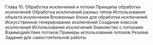 Глава 10. Обработка исключений и потоки
Принципы обработки исключений
Обработка исключений разных типов
Использование объекта исключения
Вложенные блоки для обработки исключений
Искусственное генерирование исключений
Создание классов исключений
Использование исключений
Знакомство с потоками
Взаимодействие потоков
Примеры использования потоков
Резюме 
Задания для самостоятельной работы
